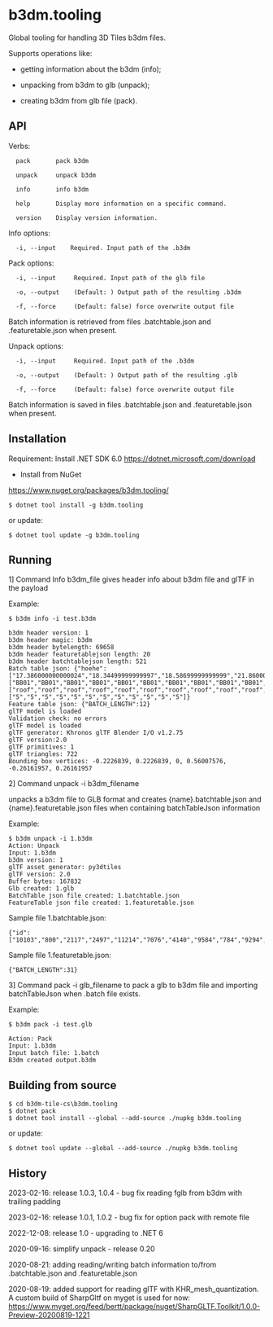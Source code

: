 # b3dm.tooling

Global tooling for handling 3D Tiles b3dm files. 

Supports operations like:

- getting information about the b3dm (info);

- unpacking from b3dm to glb (unpack);

- creating b3dm from glb file (pack).

## API

Verbs:

```
  pack       pack b3dm

  unpack     unpack b3dm

  info       info b3dm

  help       Display more information on a specific command.

  version    Display version information.
```

Info options:

```
  -i, --input    Required. Input path of the .b3dm
```

Pack options:

```
  -i, --input     Required. Input path of the glb file

  -o, --output    (Default: ) Output path of the resulting .b3dm

  -f, --force     (Default: false) force overwrite output file
```

Batch information is retrieved from files .batchtable.json and .featuretable.json when present.


Unpack options:

```
  -i, --input     Required. Input path of the .b3dm

  -o, --output    (Default: ) Output path of the resulting .glb

  -f, --force     (Default: false) force overwrite output file
```

Batch information is saved in files .batchtable.json and .featuretable.json when present.

## Installation

Requirement: Install .NET SDK 6.0 https://dotnet.microsoft.com/download

- Install from NuGet

https://www.nuget.org/packages/b3dm.tooling/

```
$ dotnet tool install -g b3dm.tooling
```

or update:

```
$ dotnet tool update -g b3dm.tooling

```

## Running

1] Command Info b3dm_file gives header info about b3dm file and glTF in the payload

Example:

```
$ b3dm info -i test.b3dm

b3dm header version: 1
b3dm header magic: b3dm
b3dm header bytelength: 69658
b3dm header featuretablejson length: 20
b3dm header batchtablejson length: 521
Batch table json: {"hoehe":["17.386000000000024","18.34499999999997","18.58699999999999","21.860000000000014","10.168000000000006","20.584000000000003","19.70599999999996","19.817000000000007","20.000999999999976","16.577999999999975","17.865999999999985","17.745000000000005"],"citygml_class":["BB01","BB01","BB01","BB01","BB01","BB01","BB01","BB01","BB01","BB01","BB01","BB01"],"surfaceType":["roof","roof","roof","roof","roof","roof","roof","roof","roof","roof","roof","roof"],"Region":["5","5","5","5","5","5","5","5","5","5","5","5"]}
Feature table json: {"BATCH_LENGTH":12}
glTF model is loaded
Validation check: no errors
glTF model is loaded
glTF generator: Khronos glTF Blender I/O v1.2.75
glTF version:2.0
glTF primitives: 1
glTF triangles: 722
Bounding box vertices: -0.2226839, 0.2226839, 0, 0.56007576, -0.26161957, 0.26161957
```

2] Command unpack -i b3dm_filename 

unpacks a b3dm file to GLB format and creates {name}.batchtable.json and {name}.featuretable.json files when containing 
batchTableJson information

Example:

```
$ b3dm unpack -i 1.b3dm
Action: Unpack
Input: 1.b3dm
b3dm version: 1
glTF asset generator: py3dtiles
glTF version: 2.0
Buffer bytes: 167832
Glb created: 1.glb
BatchTable json file created: 1.batchtable.json
FeatureTable json file created: 1.featuretable.json
```

Sample file 1.batchtable.json:

```
{"id":["10103","800","2117","2497","11214","7076","4140","9584","784","9294","9295","7075","7078","20240","2116","7077","13523","6131","11300","13466","12805","7074","4411","7079","6443","2786","7073","7072","1200","11281","2115"]}
```

Sample file 1.featuretable.json:

```
{"BATCH_LENGTH":31}
```

3] Command pack -i glb_filename to pack a glb to b3dm file and importing batchTableJson when .batch file exists.

Example:

```
$ b3dm pack -i test.glb

Action: Pack
Input: 1.b3dm
Input batch file: 1.batch
B3dm created output.b3dm
```

## Building from source

```
$ cd b3dm-tile-cs\b3dm.tooling
$ dotnet pack
$ dotnet tool install --global --add-source ./nupkg b3dm.tooling
```

or update:

```
$ dotnet tool update --global --add-source ./nupkg b3dm.tooling
```

## History

2023-02-16: release 1.0.3, 1.0.4 - bug fix reading fglb from b3dm with trailing padding

2023-02-16: release 1.0.1, 1.0.2 - bug fix for option pack with remote file

2022-12-08: release 1.0 - upgrading to .NET 6

2020-09-16: simplify unpack - release 0.20

2020-08-21: adding reading/writing batch information to/from .batchtable.json and .featuretable.json

2020-08-19: added support for reading glTF with KHR_mesh_quantization. 
A custom build of SharpGltf on myget is used for now: https://www.myget.org/feed/bertt/package/nuget/SharpGLTF.Toolkit/1.0.0-Preview-20200819-1221



